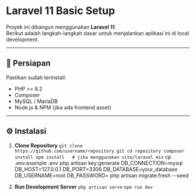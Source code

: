 # Laravel 11 Basic Setup

Proyek ini dibangun menggunakan **Laravel 11**.  
Berikut adalah langkah-langkah dasar untuk menjalankan aplikasi ini di local development.

---

## 🚀 Persiapan

Pastikan sudah terinstall:

-   PHP >= 8.2
-   Composer
-   MySQL / MariaDB
-   Node.js & NPM (jika ada frontend asset)

---

## ⚙️ Instalasi

1.  **Clone Repository**
    `
    git clone https://github.com/username/repository.git
    cd repository
    composer install
    npm install   # jika menggunakan vite/laravel mix
    `
    cp .env.example .env
    php artisan key:generate
    DB_CONNECTION=mysql
    DB_HOST=127.0.0.1
    DB_PORT=3306
    DB_DATABASE=your_database
    DB_USERNAME=root
    DB_PASSWORD=
    php artisan migrate:fresh --seed

2.  **Run Development Server**
    `php artisan serve`
    `npm run dev`
